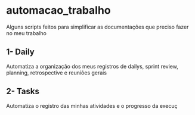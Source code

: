 # automacao_trabalho
Alguns scripts feitos para simplificar as documentações que preciso fazer no meu trabalho

## 1- Daily
Automatiza a organização dos meus registros de dailys, sprint review, planning, retrospective e reuniões gerais

## 2- Tasks
Automatiza o registro das minhas atividades e o progresso da execuç
